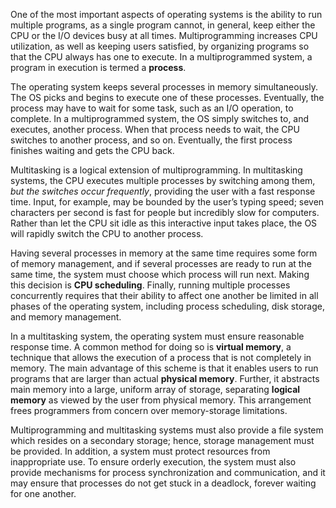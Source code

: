 One of the most important aspects of operating systems is the ability to run multiple programs, as a single program cannot, in general, keep either the CPU or the I/O devices busy at all times. Multiprogramming increases CPU utilization, as well as keeping users satisfied, by organizing programs so that the CPU always has one to execute. In a multiprogrammed system, a program in execution is termed a **process**.

The operating system keeps several processes in memory simultaneously. The OS picks and begins to execute one of these processes. Eventually, the process may have to wait for some task, such as an I/O operation, to complete. In a multiprogrammed system, the OS simply switches to, and executes, another process. When that process needs to wait, the CPU switches to another process, and so on. Eventually, the first process finishes waiting and gets the CPU back. 

Multitasking is a logical extension of multiprogramming. In multitasking systems, the CPU executes multiple processes by switching among them, *but the switches occur frequently*, providing the user with a fast response time. Input, for example, may be bounded by the user’s typing speed; seven characters per second is fast for people but incredibly slow for computers. Rather than let the CPU sit idle as this interactive input takes place, the OS will rapidly switch the CPU to another process.

Having several processes in memory at the same time requires some form of memory management, and if several processes are ready to run at the same time, the system must choose which process will run next. Making this decision is **CPU scheduling**. Finally, running multiple processes concurrently requires that their ability to affect one another be limited in all phases of the operating system, including process scheduling, disk storage, and memory management. 

In a multitasking system, the operating system must ensure reasonable response time. A common method for doing so is **virtual memory**, a technique that allows the execution of a process that is not completely in memory. The main advantage of this scheme is that it enables users to run programs that are larger than actual **physical memory**. Further, it abstracts main memory into a large, uniform array of storage, separating **logical memory** as viewed by the user from physical memory. This arrangement frees programmers from concern over memory-storage limitations.

Multiprogramming and multitasking systems must also provide a file system which resides on a secondary storage; hence, storage management must be provided. In addition, a system must protect resources from inappropriate use. To ensure orderly execution, the system must also provide mechanisms for process synchronization and communication, and it may ensure that processes do not get stuck in a deadlock, forever waiting for one another.
